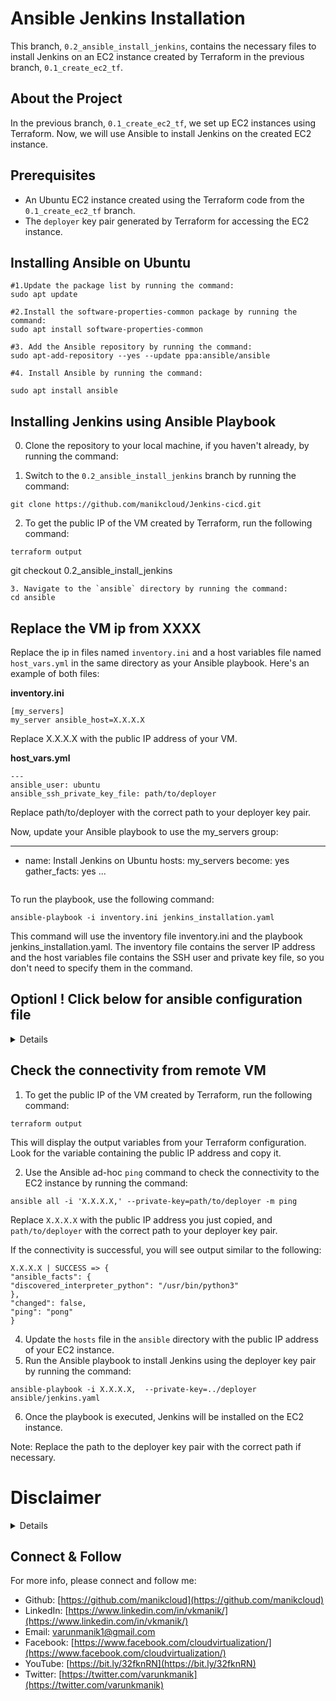 # Ansible Jenkins Installation

This branch, `0.2_ansible_install_jenkins`, contains the necessary files to install Jenkins on an EC2 instance created by Terraform in the previous branch, `0.1_create_ec2_tf`. 

## About the Project

In the previous branch, `0.1_create_ec2_tf`, we set up EC2 instances using Terraform. Now, we will use Ansible to install Jenkins on the created EC2 instance.

## Prerequisites

- An Ubuntu EC2 instance created using the Terraform code from the `0.1_create_ec2_tf` branch.
- The `deployer` key pair generated by Terraform for accessing the EC2 instance.

## Installing Ansible on Ubuntu

```
#1.Update the package list by running the command:
sudo apt update

#2.Install the software-properties-common package by running the command:
sudo apt install software-properties-common

#3. Add the Ansible repository by running the command:
sudo apt-add-repository --yes --update ppa:ansible/ansible

#4. Install Ansible by running the command:

sudo apt install ansible
```

## Installing Jenkins using Ansible Playbook

0. Clone the repository to your local machine, if you haven't already, by running the command:

1. Switch to the `0.2_ansible_install_jenkins` branch by running the command:


```
git clone https://github.com/manikcloud/Jenkins-cicd.git
```
2. To get the public IP of the VM created by Terraform, run the following command:

```
terraform output
```
git checkout 0.2_ansible_install_jenkins
```
3. Navigate to the `ansible` directory by running the command:
cd ansible

```

## Replace the VM ip from XXXX 

Replace the ip in files named `inventory.ini` and a host variables file named `host_vars.yml` in the same directory as your Ansible playbook. Here's an example of both files:

**inventory.ini**
```
[my_servers]
my_server ansible_host=X.X.X.X
```
Replace X.X.X.X with the public IP address of your VM.

**host_vars.yml**

```
---
ansible_user: ubuntu
ansible_ssh_private_key_file: path/to/deployer
```
Replace path/to/deployer with the correct path to your deployer key pair.

Now, update your Ansible playbook to use the my_servers group:

---
- name: Install Jenkins on Ubuntu
  hosts: my_servers
  become: yes
  gather_facts: yes
  ...

  ```
To run the playbook, use the following command:

```
ansible-playbook -i inventory.ini jenkins_installation.yaml
```
This command will use the inventory file inventory.ini and the playbook jenkins_installation.yaml. The inventory file contains the server IP address and the host variables file contains the SSH user and private key file, so you don't need to specify them in the command.

## Optionl ! Click below for ansible configuration file 
<details>
You can create a local Ansible configuration file, named `ansible.cfg`, in the same directory as your inventory file and playbook. This configuration file can contain custom settings for your project. Here's an example ansible.cfg file:

```
[defaults]
inventory = inventory.ini
remote_user = ubuntu
private_key_file = path/to/deployer
host_key_checking = False
retry_files_enabled = False
```
Replace path/to/deployer with the correct path to your deployer key pair.

With this configuration file in place, you can run the Ansible playbook without specifying the inventory file in the command:

```
ansible-playbook jenkins_installation.yaml

```

The ansible.cfg file tells Ansible to use the specified inventory file and settings by default, so you don't need to include them in the command.

</details>



## Check the connectivity from remote VM

1. To get the public IP of the VM created by Terraform, run the following command:

```
terraform output
```

This will display the output variables from your Terraform configuration. Look for the variable containing the public IP address and copy it.

2. Use the Ansible ad-hoc `ping` command to check the connectivity to the EC2 instance by running the command:

```
ansible all -i 'X.X.X.X,' --private-key=path/to/deployer -m ping
```

Replace `X.X.X.X` with the public IP address you just copied, and `path/to/deployer` with the correct path to your deployer key pair.

If the connectivity is successful, you will see output similar to the following:

```
X.X.X.X | SUCCESS => {
"ansible_facts": {
"discovered_interpreter_python": "/usr/bin/python3"
},
"changed": false,
"ping": "pong"
}
```
4. Update the `hosts` file in the `ansible` directory with the public IP address of your EC2 instance.
5. Run the Ansible playbook to install Jenkins using the deployer key pair by running the command:

```
ansible-playbook -i X.X.X.X,  --private-key=../deployer ansible/jenkins.yaml
```
6. Once the playbook is executed, Jenkins will be installed on the EC2 instance.

Note: Replace the path to the deployer key pair with the correct path if necessary.


# Disclaimer
<details>

Please note that the entire repository is owned and maintained by [Varun Kumar Manik](https://www.linkedin.com/in/vkmanik/). While every effort has been made to ensure the accuracy and reliability of the information and resources provided in this repository, Varun Kumar Manik takes full responsibility for any errors or inaccuracies that may be present.

Simplilearn is not responsible for the content or materials provided in this repository and disclaims all liability for any issues, misunderstandings, or claims that may arise from the use of the information or materials provided. By using this repository, you acknowledge that Varun Kumar Manik is solely accountable for its content, and you agree to hold Simplilearn harmless from any claims or liabilities that may arise as a result of your use or reliance on the information provided herein.

It is important to understand that this repository contains educational materials for a training course, and users are expected to apply their own judgment and discretion when utilizing the provided resources. Neither Varun Kumar Manik nor Simplilearn can guarantee specific results or outcomes from following the materials in this repository.

</details>

## Connect & Follow

For more info, please connect and follow me:

- Github: [https://github.com/manikcloud](https://github.com/manikcloud)
- LinkedIn: [https://www.linkedin.com/in/vkmanik/](https://www.linkedin.com/in/vkmanik/)
- Email: [varunmanik1@gmail.com](mailto:varunmanik1@gmail.com)
- Facebook: [https://www.facebook.com/cloudvirtualization/](https://www.facebook.com/cloudvirtualization/)
- YouTube: [https://bit.ly/32fknRN](https://bit.ly/32fknRN)
- Twitter: [https://twitter.com/varunkmanik](https://twitter.com/varunkmanik)

